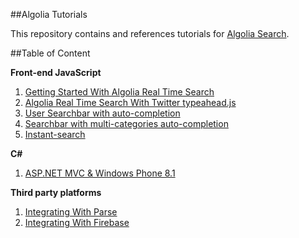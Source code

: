 ##Algolia Tutorials

This repository contains and references tutorials for [Algolia Search](http://www.algolia.com).

##Table of Content

**Front-end JavaScript**

1. [Getting Started With Algolia Real Time Search](/front-end-javascript/Getting%20Started%20with%20Algolia%20Real%20Time%20Search.md)
2. [Algolia Real Time Search With Twitter typeahead.js](/front-end-javascript/Algolia%20Real%20Time%20Search%20with%20Twitter%20typeahead.js.md)
3. [User Searchbar with auto-completion](https://www.algolia.com/doc/tutorials/auto-complete)
4. [Searchbar with multi-categories auto-completion](https://www.algolia.com/doc/tutorials/multi-auto-complete)
5. [Instant-search](https://www.algolia.com/doc/tutorials/instant-search)

**C#**

1. [ASP.NET MVC & Windows Phone 8.1](/back-end-csharp/asp-dot-net-mvc-and-windows-phone-8-dot-1.md)

**Third party platforms**

1. [Integrating With Parse](/third-party-platforms/Integrating%20with%20Parse.md)
2. [Integrating With Firebase](/third-party-platforms/Integrating%20with%20Firebase.md)
